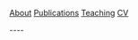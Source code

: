 <a href="https://jacoporomoli.github.io/JacopoRomoli/">About</a>
<a href="https://jacoporomoli.github.io/Publications">Publications</a>
<a href="https://jacoporomoli.github.io/Teaching">Teaching</a>
<a href="https://jacoporomoli.github.io/CV/">CV</a>

<p><script src="https://bibbase.org/show?bib=https%3A%2F%2Fwww.dropbox.com%2Fs%2F6t3cp30yfj9d6n6%2FPublications.bib%3Fdl%3D1&amp;jsonp=1"></script></p>
<p>----</p>
<p><script src="https://bibbase.org/show?bib=https%3A%2F%2Fwww.dropbox.com%2Fs%2Fiokvuqwfkz4qtcn%2FPublications.bib%3Fdl%3D1&amp;jsonp=1"></script></p>
